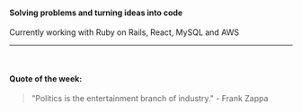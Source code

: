 #### Solving problems and turning ideas into code

Currently working with Ruby on Rails, React, MySQL and AWS

---

<br>

#### Quote of the week:
<!-- quote_marker -->
> "Politics is the entertainment branch of industry." - Frank Zappa
